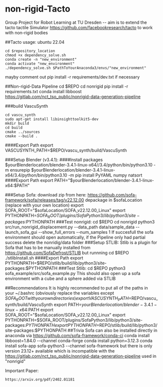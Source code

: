 # non-rigid-Tacto
Group Project for Robot Learning at TU Dresden -- aim is to extend the tacto tactile Simulator https://github.com/facebookresearch/tacto to work with non-rigid bodies

##Tacto usage:
ubuntu 22.04

	cd $repository_location
	chmod +x dependency_solve.sh
	conda create -n "new_environment"
	conda activate "new_environment"
	./dependency_solve.sh $PathToYourAnaconda3/envs/"new_environment"

mayby comment out pip install -r requirements/dev.txt if necessary


##Non-rigid-Data Pipeline 
	cd $REPO
	cd nonrigid
	pip install -r requirements.txt
	conda install libboost
https://gitlab.com/nct_tso_public/nonrigid-data-generation-pipeline

###build VascuSynth

	cd vascu_synth
	sudo apt-get install libinsighttoolkit5-dev
	mkdir build
	cd build
	cmake ../sources
	cmake --build .
####Export Path
	export VASCUSYNTH_PATH=$REPO/vascu_synth/build/VascuSynth

###Setup Blender (v3.4.1):
####Install packages
	$yourBlenderlocation/blender-3.4.1-linux-x64//3.4/python/bin/python3.10 -m ensurepip
	$yourBlenderlocation/blender-3.4.1-linux-x64/3.4/python/bin/python3.10 -m pip install PyYAML numpy natsort
####Export Path
	export PATH="$yourBlenderlocation/blender-3.4.1-linux-x64:$PATH"

###Setup Sofa:
	download zip from here:
	https://github.com/sofa-framework/sofa/releases/tag/v22.12.00
	depackage in $sofaLocation (replace with your own location)
	export SOFA_ROOT="$sofaLocation/SOFA_v22.12.00_Linux"
	export PYTHONPATH=$SOFA_ROOT/plugins/SofaPython3/lib/python3/site-packages:$PYTHONPATH
###Test nonrigid:
	cd $REPO
	cd nonrigid
	python3 src/run_nonrigid_displacement.py --data_path data/sample_data --launch_sofa_gui --show_full_errors --num_samples 1
If succesfull the sofa environment should open automatically, if the Pipeline only had partial success delete the nonridig/data folder
###Setup STLIB:
Stlib is a plugin for Sofa that has to be manually installed from https://github.com/SofaDefrost/STLIB but runnning
	cd $REPO
	./stlibInstall.sh
####Export Path
	export PYTHONPATH=$REPO/stlib/build/lib/python3/site-packages:$PYTHONPATH
###Test Stlib:
	cd $REPO
	python3 sofa_example/src/sofa_example.py
This should also open up a sofa environment with a cube and a sphere added via STLIB

##Recommendations
It is highly recommended to put all of the paths in your ~/.bashrc (obviously replace the variables except $SOFA_ROOT with your own directories) 
	export VASCUSYNTH_PATH=$REPO/vascu_synth/build/VascuSynth
	export PATH=$yourBlenderlocation/blender-3.4.1-linux-x64:$PATH
	export SOFA_ROOT="$sofaLocation/SOFA_v22.12.00_Linux"
	export PYTHONPATH=$SOFA_ROOT/plugins/SofaPython3/lib/python3/site-packages:$PYTHONPATH
	export PYTHONPATH=$REPO/stlib/build/lib/python3/site-packages:$PYTHONPATH
##Trivia
	Sofa can also be installed directly in anaconda via https://github.com/sofa-framework/conda-ci
	conda install libboost=1.84.0 --channel conda-forge
	conda install python=3.12.3
	conda install sofa-app sofa-python3 --channel sofa-framework
	but there is only version 23.12+ available which is incompatible with the https://gitlab.com/nct_tso_public/nonrigid-data-generation-pipeline used in "nonrigid"



    

Important Paper:

	https://arxiv.org/pdf/2402.01181
